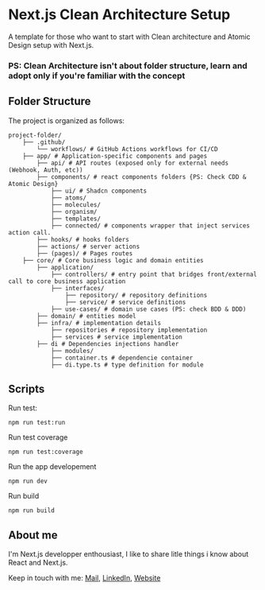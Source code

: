 # Next.js Clean Architecture Setup

A template for those who want to start with Clean architecture and Atomic Design setup with Next.js. 

### PS: Clean Architecture isn't about folder structure, learn and adopt only if you're familiar with the concept

## Folder Structure

The project is organized as follows:

    project-folder/
        ├── .github/ 
            └── workflows/ # GitHub Actions workflows for CI/CD 
        ├── app/ # Application-specific components and pages 
            ├── api/ # API routes (exposed only for external needs (Webhook, Auth, etc))
            ├── components/ # react components folders {PS: Check CDD & Atomic Design}
                ├── ui/ # Shadcn components
                ├── atoms/
                ├── molecules/
                ├── organism/
                ├── templates/
                ├── connected/ # components wrapper that inject services action call.
            ├── hooks/ # hooks folders
            ├── actions/ # server actions
            ├── (pages)/ # Pages routes
        ├── core/ # Core business logic and domain entities 
            ├── application/
                ├── controllers/ # entry point that bridges front/external call to core business application
                ├── interfaces/
                    ├── repository/ # repository definitions
                    ├── service/ # service definitions
                ├── use-cases/ # domain use cases (PS: check BDD & DDD)
            ├── domain/ # entities model
            ├── infra/ # implementation details
                ├── repositories # repository implementation
                ├── services # service implementation
            ├── di # Dependencies injections handler
                ├── modules/ 
                ├── container.ts # dependencie container
                ├── di.type.ts # type definition for module

## Scripts
Run test:

    npm run test:run

Run test coverage

    npm run test:coverage

Run the app developement

    npm run dev

Run build

    npm run build

## About me

I'm Next.js developper enthousiast, I like to share litle things i know about React and Next.js.

Keep in touch with me: [Mail](mailto:contact@riv0manana.dev), [LinkedIn](https://www.linkedin.com/in/riv0manana/), [Website](https://www.linkedin.com/in/riv0manana/)